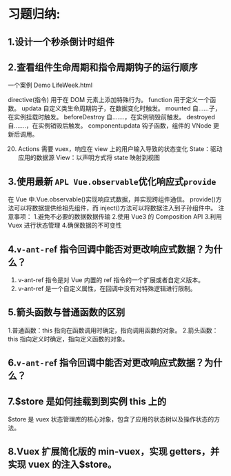 # 习题归纳:

## 1.设计一个秒杀倒计时组件

<!-- 2.设计一个图片懒加载组件
3.设计一个轮播图组件
4.设计一个表单验证组件 -->

## 2.查看组件生命周期和指令周期钩子的运行顺序

一个案例 Demo LifeWeek.html

directive(指令) 用于在 DOM 元素上添加特殊行为。
function 用于定义一个函数。
updata 自定义类生命周期钩子，在数据变化时触发。
mounted 自......子，在实例挂载时触发。
beforeDestroy 自.......，在实例销毁前触发。
destroyed 自.......，在实例销毁后触发。
componentupdata 钩子函数，组件的 VNode 更新后调用。

20. Actions 需要 vuex，响应在 view 上的用户输入导致的状态变化
    State：驱动应用的数据源
    View：以声明方式将 state 映射到视图

<!-- 3.使用`provide`和`inject`实现跨组件通信
4.使用`ref`实现跨组件通信
5.使用`v-model`实现表单数据双向绑定
6.使用`v-html`和`v-text`实现文本内容的渲染 -->

## 3.使用最新 `APL Vue.observable`优化响应式`provide`

在 Vue 中.Vue.observable()实现响应式数据，并实现跨组件通信。
provide()方法可以将数据提供给祖先组件，而 inject()方法可以将数据注入到子孙组件中。
注意事项： 1.避免不必要的数据数据传输 2.使用 Vue3 的 Composition API 3.利用 Vuex 进行状态管理 4.确保数据的不可变性

<!-- 4.使用`watch`实现数据监听，并在监听到数据变化时执行回调函数。
5.使用`computed`实现数据计算，并在数据变化时自动更新视图。
6.使用`provide`和`inject`实现跨组件通信。
7.使用`ref`实现跨组件通信。
8.使用`v-model`实现表单数据双向绑定。
9.使用`v-html`和`v-text`实现文本内容的渲染。
10.使用`v-pre`跳过元素和子元素的编译过程，提升渲染性能。
11.使用`v-once`只渲染元素一次，数据变化时不会重新渲染。
12.使用`v-cloak`延迟显示，在数据渲染完成之前，隐藏元素。
13.使用`v-if`和`v-show`实现条件渲染。 -->

## 4.`v-ant-re`f 指令回调中能否对更改响应式数据？为什么？

1. v-ant-ref 指令是对 Vue 内置的 ref 指令的一个扩展或者自定义版本。
2. v-ant-ref 是一个自定义属性，在回调中没有对特殊逻辑进行限制。

## 5.箭头函数与普通函数的区别

1.普通函数：this 指向在函数调用时确定，指向调用函数的对象。 2.箭头函数：this 指向定义时确定，指向定义函数的对象。

## 6.`v-ant-re`f 指令回调中能否对更改响应式数据？为什么？

## 7.$store 是如何挂载到到实例 this 上的

$store 是 vuex 状态管理库的核心对象，包含了应用的状态树以及操作状态的方法。

## 8.Vuex 扩展简化版的 min-vuex，实现 getters，并实现 vuex 的注入$store。

